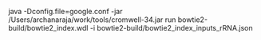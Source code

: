java -Dconfig.file=google.conf -jar /Users/archanaraja/work/tools/cromwell-34.jar run bowtie2-build/bowtie2_index.wdl -i bowtie2-build/bowtie2_index_inputs_rRNA.json
